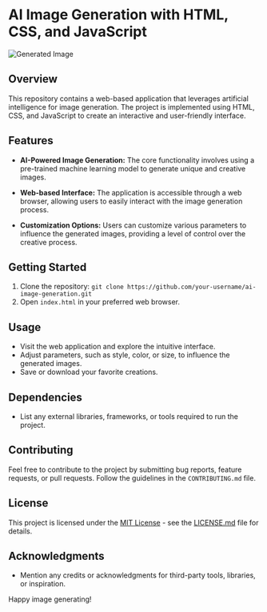 # AI Image Generation with HTML, CSS, and JavaScript

![Generated Image](link_to_generated_image.png)

## Overview

This repository contains a web-based application that leverages artificial intelligence for image generation. The project is implemented using HTML, CSS, and JavaScript to create an interactive and user-friendly interface.

## Features

- **AI-Powered Image Generation:** The core functionality involves using a pre-trained machine learning model to generate unique and creative images.
  
- **Web-based Interface:** The application is accessible through a web browser, allowing users to easily interact with the image generation process.

- **Customization Options:** Users can customize various parameters to influence the generated images, providing a level of control over the creative process.

## Getting Started

1. Clone the repository: `git clone https://github.com/your-username/ai-image-generation.git`
2. Open `index.html` in your preferred web browser.

## Usage

- Visit the web application and explore the intuitive interface.
- Adjust parameters, such as style, color, or size, to influence the generated images.
- Save or download your favorite creations.

## Dependencies

- List any external libraries, frameworks, or tools required to run the project.

## Contributing

Feel free to contribute to the project by submitting bug reports, feature requests, or pull requests. Follow the guidelines in the `CONTRIBUTING.md` file.

## License

This project is licensed under the [MIT License](LICENSE.md) - see the [LICENSE.md](LICENSE.md) file for details.

## Acknowledgments

- Mention any credits or acknowledgments for third-party tools, libraries, or inspiration.

Happy image generating!
